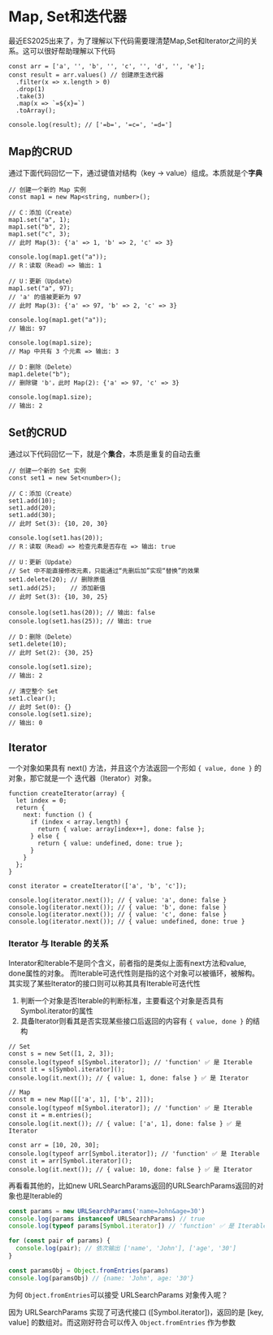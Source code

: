 # Map, Set和迭代器
最近ES2025出来了，为了理解以下代码需要理清楚Map,Set和Iterator之间的关系。这可以很好帮助理解以下代码

```JS
const arr = ['a', '', 'b', '', 'c', '', 'd', '', 'e'];
const result = arr.values() // 创建原生迭代器
  .filter(x => x.length > 0)
  .drop(1)
  .take(3)
  .map(x => `=${x}=`)
  .toArray();

console.log(result); // ['=b=', '=c=', '=d=']
```

## Map的CRUD
通过下面代码回忆一下，通过键值对结构（key → value）组成。本质就是个**字典**

```JS
// 创建一个新的 Map 实例
const map1 = new Map<string, number>();

// C：添加（Create）
map1.set("a", 1);
map1.set("b", 2);
map1.set("c", 3);
// 此时 Map(3): {'a' => 1, 'b' => 2, 'c' => 3}

console.log(map1.get("a")); 
// R：读取（Read）=> 输出: 1

// U：更新（Update）
map1.set("a", 97); 
// 'a' 的值被更新为 97
// 此时 Map(3): {'a' => 97, 'b' => 2, 'c' => 3}

console.log(map1.get("a")); 
// 输出: 97

console.log(map1.size); 
// Map 中共有 3 个元素 => 输出: 3

// D：删除（Delete）
map1.delete("b"); 
// 删除键 'b'，此时 Map(2): {'a' => 97, 'c' => 3}

console.log(map1.size); 
// 输出: 2
```

## Set的CRUD
通过以下代码回忆一下，就是个**集合**，本质是重复的自动去重

```JS
// 创建一个新的 Set 实例
const set1 = new Set<number>();

// C：添加（Create）
set1.add(10);
set1.add(20);
set1.add(30);
// 此时 Set(3): {10, 20, 30}

console.log(set1.has(20)); 
// R：读取（Read）=> 检查元素是否存在 => 输出: true

// U：更新（Update）
// Set 中不能直接修改元素，只能通过“先删后加”实现“替换”的效果
set1.delete(20); // 删除原值
set1.add(25);    // 添加新值
// 此时 Set(3): {10, 30, 25}

console.log(set1.has(20)); // 输出: false
console.log(set1.has(25)); // 输出: true

// D：删除（Delete）
set1.delete(10); 
// 此时 Set(2): {30, 25}

console.log(set1.size); 
// 输出: 2

// 清空整个 Set
set1.clear();
// 此时 Set(0): {}
console.log(set1.size); 
// 输出: 0
```

## Iterator
一个对象如果具有 next() 方法，并且这个方法返回一个形如 `{ value, done }` 的对象，那它就是一个 迭代器（Iterator）对象。

```JS
function createIterator(array) {
  let index = 0;
  return {
    next: function () {
      if (index < array.length) {
        return { value: array[index++], done: false };
      } else {
        return { value: undefined, done: true };
      }
    }
  };
}

const iterator = createIterator(['a', 'b', 'c']);

console.log(iterator.next()); // { value: 'a', done: false }
console.log(iterator.next()); // { value: 'b', done: false }
console.log(iterator.next()); // { value: 'c', done: false }
console.log(iterator.next()); // { value: undefined, done: true }
```

### Iterator 与 Iterable 的关系
Interator和Iterable不是同个含义，前者指的是类似上面有next方法和value, done属性的对象。
而Iterable可迭代性则是指的这个对象可以被循环，被解构。其实现了某些Iterator的接口则可以称其具有Iterable可迭代性

1. 判断一个对象是否Iterable的判断标准，主要看这个对象是否具有Symbol.iterator的属性
2. 具备Iterator则看其是否实现某些接口后返回的内容有 `{ value, done }` 的结构
  

```JS
// Set
const s = new Set([1, 2, 3]);
console.log(typeof s[Symbol.iterator]); // 'function' ✅ 是 Iterable
const it = s[Symbol.iterator]();
console.log(it.next()); // { value: 1, done: false } ✅ 是 Iterator

// Map
const m = new Map([['a', 1], ['b', 2]]);
console.log(typeof m[Symbol.iterator]); // 'function' ✅ 是 Iterable
const it = m.entries();
console.log(it.next()); // { value: ['a', 1], done: false } ✅ 是 Iterator

const arr = [10, 20, 30];
console.log(typeof arr[Symbol.iterator]); // 'function' ✅ 是 Iterable
const it = arr[Symbol.iterator]();
console.log(it.next()); // { value: 10, done: false } ✅ 是 Iterator
```

再看看其他的，比如new URLSearchParams返回的URLSearchParams返回的对象也是Iterable的
```js
const params = new URLSearchParams('name=John&age=30')
console.log(params instanceof URLSearchParams) // true
console.log(typeof params[Symbol.iterator]) // 'function' ✅ 是 Iterable

for (const pair of params) {
  console.log(pair); // 依次输出 ['name', 'John'], ['age', '30']
}

const paramsObj = Object.fromEntries(params)
console.log(paramsObj) // {name: 'John', age: '30'}
```

为何 `Object.fromEntries`可以接受 URLSearchParams 对象传入呢？

因为 URLSearchParams 实现了可迭代接口 ([Symbol.iterator])，返回的是 [key, value] 的数组对。而这刚好符合可以传入 `Object.fromEntries` 作为参数


